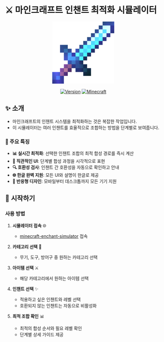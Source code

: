# ⚔️ 마인크래프트 인챈트 최적화 시뮬레이터

<div align="center">
  <img src="resources/images/Enchanted_Diamond_Sword.webp" alt="마인크래프트 인챈트 시뮬레이터" width="200"/>
  
  [![Version](https://img.shields.io/badge/version-1.0.0-blue.svg)](https://github.com/pepsizerosugar/minecraft-enchant-simulator)
  [![Minecraft](https://img.shields.io/badge/Minecraft-1.21.6-green.svg)](https://www.minecraft.net)
</div>

## ✨ 소개

- 마인크래프트의 인챈트 시스템을 최적화하는 것은 복잡한 작업입니다.
- 이 시뮬레이터는 여러 인챈트를 효율적으로 조합하는 방법을 단계별로 보여줍니다.

### 🎯 주요 특징

- **📊 실시간 최적화**: 선택한 인챈트 조합의 최적 합성 경로를 즉시 계산
- **🎨 직관적인 UI**: 단계별 합성 과정을 시각적으로 표현
- **🔍 호환성 검사**: 인챈트 간 호환성을 자동으로 확인하고 안내
- **🌐 한글 완벽 지원**: 모든 UI와 설명이 한글로 제공
- **📱 반응형 디자인**: 모바일부터 데스크톱까지 모든 기기 지원

## 🚀 시작하기

### 사용 방법

1. **시뮬레이터 접속** 🌐
   - [minecraft-enchant-simulator](https://pepsizerosugar.github.io/minecraft-enchant-simulator) 접속

2. **카테고리 선택** 🎯
   - 무기, 도구, 방어구 중 원하는 카테고리 선택

3. **아이템 선택** ⚔️
   - 해당 카테고리에서 원하는 아이템 선택

4. **인챈트 선택** ✨
   - 적용하고 싶은 인챈트와 레벨 선택
   - 호환되지 않는 인챈트는 자동으로 비활성화

5. **최적 조합 확인** 📊
   - 최적의 합성 순서와 필요 레벨 확인
   - 단계별 상세 가이드 제공